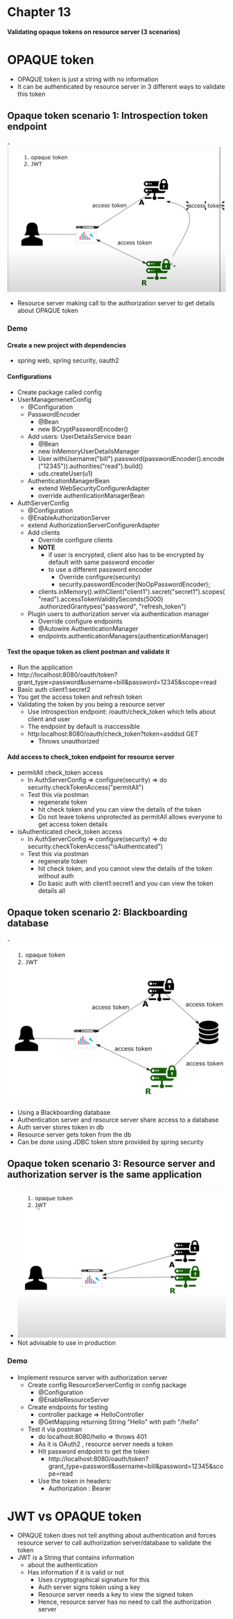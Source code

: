 # Chapter 13

#### Validating opaque tokens on resource server (3 scenarios)

# OPAQUE token

- OPAQUE token is just a string with no information
- It can be authenticated by resource server in 3 different ways to validate this token

## Opaque token scenario 1: Introspection token endpoint

-![architecture1](src/main/resources/architecture1.png)

- Resource server making call to the authorization server to get details about OPAQUE token

### Demo

#### Create a new project with dependencies

- spring web, spring security, oauth2

#### Configurations

- Create package called config
- UserManagemenetConfig
    - @Configuration
    - PasswordEncoder
        - @Bean
        - new BCryptPasswordEncoder()
    - Add users: UserDetailsService bean
        - @Bean
        - new InMemoryUserDetailsManager
        - User.withUsername("bill").password(passwordEncoder().encode("12345")).authorities("read").build()
        - uds.createUser(u1)
    - AuthenticationManagerBean
        - extend WebSecurityConfigurerAdapter
        - override authenticationManagerBean
- AuthServerConfig
    - @Configuration
    - @EnableAuthorizationServer
    - extend AuthorizationServerConfigurerAdapter
    - Add clients
        - Override configure clients
        - <b>NOTE </b>
            - if user is encrypted, client also has to be encrypted by default with same password encoder
            - to use a different password encoder
                - Override configure(security)
                - security.passwordEncoder(NoOpPasswordEncoder);
        - clients.inMemory().withClient("client1").secret("secret1").scopes("read").accessTokenValiditySeconds(5000)
          .authorizedGrantypes("password", "refresh_token")
    - Plugin users to authorization server via authentication manager
        - Override configure endpoints
        - @Autowire AuthenticationManager
        - endpoints.authenticationManagers(authenticationManager)

#### Test the opaque token as client postman and validate it

- Run the application
- http://localhost:8080/oauth/token?grant_type=password&username=bill&password=12345&scope=read
- Basic auth client1:secret2
- You get the access token and refresh token
- Validating the token by you being a resource server
    - Use introspection endpoint: /oauth/check_token which tells about client and user
    - The endpoint by default is inaccessible
    - http:localhost:8080/oauth/check_token?token=asddsd GET
        - Throws unauthorized

#### Add access to check_token endpoint for resource server

- permitAll check_token access
    - In AuthServerConfig => configure(security) => do security.checkTokenAccess("permitAll")
    - Test this via postman
        - regenerate token
        - hit check token and you can view the details of the token
        - Do not leave tokens unprotected as permitAll allows everyone to get access token details
- isAuthenticated check_token access
    - In AuthServerConfig => configure(security) => do security.checkTokenAccess("isAuthenticated")
    - Test this via postman
        - regenerate token
        - hit check token, and you cannot view the details of the token without auth
        - Do basic auth with client1:secret1 and you can view the token details all

## Opaque token scenario 2: Blackboarding database

-![architecture2](src/main/resources/architecture2.png)

- Using a Blackboarding database
- Authentication server and resource server share access to a database
- Auth server stores token in db
- Resource server gets token from the db
- Can be done using JDBC token store provided by spring security

## Opaque token scenario 3: Resource server and authorization server is the same application

- ![architecture3](src/main/resources/architecture3.png)
- Not advisable to use in production

### Demo

####  

- Implement resource server with authorization server
    - Create config ResourceServerConfig in config package
        - @Configuration
        - @EnableResourceServer
    - Create endpoints for testing
        - controller package => HelloController
        - @GetMapping returning String "Hello" with path "/hello"
    - Test it via postman
        - do localhost:8080/hello => throws 401
        - As it is OAuth2 , resource server needs a token
        - Hit password endpoint to get the token
            - http://localhost:8080/oauth/token?grant_type=password&username=bill&password=12345&scope=read
        - Use the token in headers:
            - Authorization : Bearer <access token>

# JWT vs OPAQUE token

- OPAQUE token does not tell anything about authentication and forces resource server to call authorization
  server/database to validate the token
- JWT is a String that contains information
    - about the authentication
    - Has information if it is valid or not
        - Uses cryptographical signature for this
        - Auth server signs token using a key
        - Resource server needs a key to view the signed token
        - Hence, resource server has no need to call the authorization server
